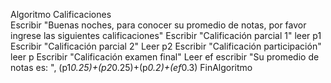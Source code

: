 Algoritmo Calificaciones	
	Escribir "Buenas noches, para conocer su promedio de notas, por favor ingrese las siguientes calificaciones"
	Escribir "Calificación parcial 1"
	leer p1
	Escribir "Calificación parcial 2"
	Leer p2
	Escribir "Calificación participación"
	leer p
	Escribir "Calificación examen final"
	Leer ef
	escribir "Su promedio de notas es: ", (p1*0.25)+(p2*0.25)+(p*0.2)+(ef*0.3)
FinAlgoritmo

